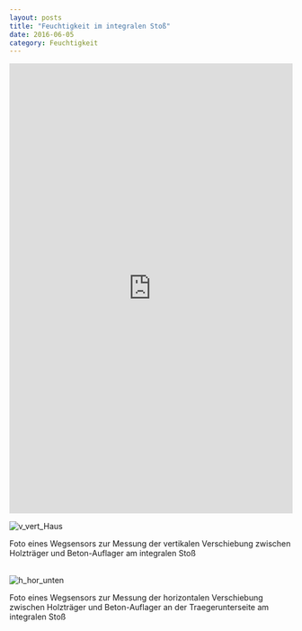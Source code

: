 ```yaml
---
layout: posts
title: "Feuchtigkeit im integralen Stoß"
date: 2016-06-05
category: Feuchtigkeit
---
```

<iframe width="100%" height="800" frameborder="0" scrolling="no" src="https://plot.ly/~AbteilungHolz/71.embed"></iframe>

<p style="text-align: left;">

<img src="../images/foto_vertikale_Verschiebung.JPG" alt="v_vert_Haus"><br>

Foto eines Wegsensors zur Messung der vertikalen Verschiebung zwischen Holztr&auml;ger und Beton-Auflager am integralen Sto&szlig;<br><br>

<img src="../images/foto_horizontale_Verschiebung_unten.JPG" alt="h_hor_unten"><br>

Foto eines Wegsensors zur Messung der horizontalen Verschiebung zwischen Holztr&auml;ger und Beton-Auflager an der Traegerunterseite am integralen Sto&szlig;

</p>

